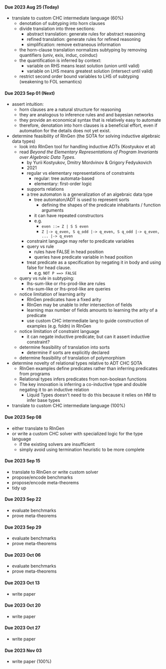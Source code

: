 ####  Due 2023 Aug 25 (Today)
- translate to custom CHC intermediate language (60%)
    - denotation of subtyping into horn clauses 
    - divide translation into three sections: 
        - abstract translation: generate rules for abstract reasoning
        - refined translation: generate rules for refined reasoning
        - simplification: remove extraneous information
    - the horn-clause translation normalizes subtyping by removing quantifiers (univ, exis, induc, coinduc)
    - the quantification is inferred by context: 
        - variable on RHS means least solution (union until valid)
        - variable on LHS means greatest solution (intersect until valid)
    - restrict second order bound variables to LHS of subtyping (weakening to FOL semantics)

#### Due 2023 Sep 01 (Next) 
- assert intuition: 
    - horn clauses are a natural structure for reasoning
    - they are analogous to inference rules and and bayesian networks 
    - they provide an economical syntax that is relatively easy to automate
    - therefore, denotation into horn clauses is a beneficial effort, even if automation for the details does not yet exist.
- determine feasibility of RInGen (the SOTA for solving inductive algebraic data types) 
    - look into RInGen tool for handling inductive ADTs (Kostyukov et al)
    - read *Beyond the Elementary Representations of Program Invariants over Algebraic Data Types*.
        - by Yurii Kostyukov, Dmitry Mordvinov & Grigory Fedyukovich 
        - 2021
        - regular vs elementary representations of constraints
            - regular: tree automata-based
            - elementary: first-order logic
        - supports relations
        - a tree automaton is a generalization of an algebraic data type 
            - tree automaton/ADT is used to represent sorts
                - defining the shapes of the predicate inhabitants / function arguments
            - it can have repeated constructors
            - e.g. 
                - `even ::= Z | S S even`  
                - `Z |-> q_even, S q_odd |-> q_even, S q_odd |-> q_even, ... |-> q_even`  
        - constraint language may refer to predicate variables
        - query vs rule
            - rules have FALSE in head position
            - queries have predicate variable in head position
        - treat predicate as a specification by negating it in body and using false for head clause. 
            - e.g. `NOT P ==> FALSE`
    - query vs rule in subtyping: 
        - lhs-sum-like or rhs-prod-like are rules
        - rhs-sum-like or lhs-prod-like are queries 
    - notice limitation of learning arity
        - RInGen predicates have a fixed arity
        - RInGen may be unable to infer intersection of fields 
        - learning max number of fields amounts to learning the arity of a predicate
        - use custom CHC intermediate lang to guide construction of examples (e.g. foldn) in RInGen
    - notice limitation of constraint language
        - it can negate inductive predicate; but can it assert inductive constraint?
    - determine feasibility of translation into sorts
        - determine if sorts are explicitly declared
    - determine feasibility of translation of polymorphism 
- determine novelty of relational types relative to ADT CHC SOTA
    - RInGen examples define predicates rather than inferring predicates from programs
    - Relational types infers predicates from non-boolean functions
    - The key innovation is inferring a co-inductive type and double negating it to an inductive relation
        - Liquid Types doesn't need to do this because it relies on HM to infer base types
- translate to custom CHC intermediate language (100%)

#### Due 2023 Sep 08 
- either translate to RInGen
- or write a custom CHC solver with specialized logic for the type language
    - if the existing solvers are insufficient
    - simply avoid using termination heuristic to be more complete

#### Due 2023 Sep 15 
- translate to RInGen or write custom solver
- propose/encode benchmarks
- propose/encode meta-theorems 
- tidy up

#### Due 2023 Sep 22 
- evaluate benchmarks 
- prove meta-theorems

#### Due 2023 Sep 29
- evaluate benchmarks 
- prove meta-theorems

#### Due 2023 Oct 06
- evaluate benchmarks 
- prove meta-theorems

#### Due 2023 Oct 13
- write paper

#### Due 2023 Oct 20
- write paper

#### Due 2023 Oct 27
- write paper

#### Due 2023 Nov 03
- write paper (100%)